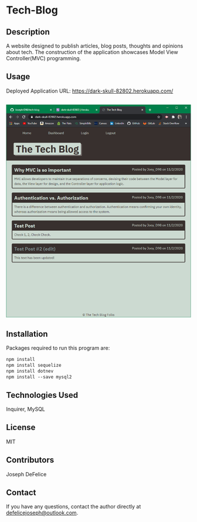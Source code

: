 # Tech-Blog

## Description
A website designed to publish articles, blog posts, thoughts and opinions about tech. The construction of the application showcases Model View Controller(MVC) programming.

## Usage
Deployed Application URL: https://dark-skull-82802.herokuapp.com/

##
![project image](./img/readme.png)
  
## Installation
Packages required to run this program are:
```
npm install
npm install sequelize
npm install dotnev
npm install --save mysql2
```

## Technologies Used
Inquirer, MySQL

## License
MIT

## Contributors
Joseph DeFelice

## Contact
If you have any questions, contact the author directly at defelicejoseph@outlook.com.